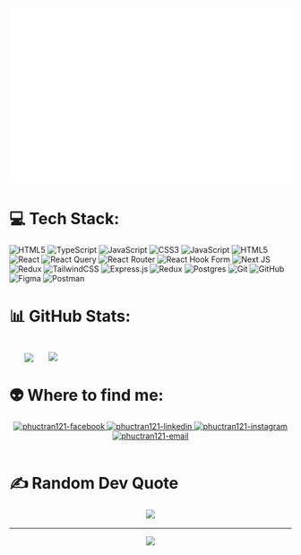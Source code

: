 <!-- phuctran121 -->
<a href="#" target="_blank">
  <img src="svg/phuctran121.svg" width="1200" alt="phuctran121-official" />
</a>

# 💻 Tech Stack:

![HTML5](https://img.shields.io/badge/html5-%23E34F26.svg?style=for-the-badge&logo=html5&logoColor=white) ![TypeScript](https://img.shields.io/badge/typescript-%23007ACC.svg?style=for-the-badge&logo=typescript&logoColor=white) ![JavaScript](https://img.shields.io/badge/javascript-%23323330.svg?style=for-the-badge&logo=javascript&logoColor=%23F7DF1E) ![CSS3](https://img.shields.io/badge/css3-%231572B6.svg?style=for-the-badge&logo=css3&logoColor=white) ![JavaScript](https://img.shields.io/badge/javascript-%23323330.svg?style=for-the-badge&logo=javascript&logoColor=%23F7DF1E) ![HTML5](https://img.shields.io/badge/html5-%23E34F26.svg?style=for-the-badge&logo=html5&logoColor=white) ![React](https://img.shields.io/badge/react-%2320232a.svg?style=for-the-badge&logo=react&logoColor=%2361DAFB) ![React Query](https://img.shields.io/badge/-React%20Query-FF4154?style=for-the-badge&logo=react%20query&logoColor=white) ![React Router](https://img.shields.io/badge/React_Router-CA4245?style=for-the-badge&logo=react-router&logoColor=white) ![React Hook Form](https://img.shields.io/badge/React%20Hook%20Form-%23EC5990.svg?style=for-the-badge&logo=reacthookform&logoColor=white) ![Next JS](https://img.shields.io/badge/Next-black?style=for-the-badge&logo=next.js&logoColor=white) ![Redux](https://img.shields.io/badge/redux-%23593d88.svg?style=for-the-badge&logo=redux&logoColor=white) ![TailwindCSS](https://img.shields.io/badge/tailwindcss-%2338B2AC.svg?style=for-the-badge&logo=tailwind-css&logoColor=white) ![Express.js](https://img.shields.io/badge/express.js-%23404d59.svg?style=for-the-badge&logo=express&logoColor=%2361DAFB) ![Redux](https://img.shields.io/badge/redux-%23593d88.svg?style=for-the-badge&logo=redux&logoColor=white) ![Postgres](https://img.shields.io/badge/postgres-%23316192.svg?style=for-the-badge&logo=postgresql&logoColor=white) ![Git](https://img.shields.io/badge/git-%23F05033.svg?style=for-the-badge&logo=git&logoColor=white) ![GitHub](https://img.shields.io/badge/github-%23121011.svg?style=for-the-badge&logo=github&logoColor=white) ![Figma](https://img.shields.io/badge/figma-%23F24E1E.svg?style=for-the-badge&logo=figma&logoColor=white) ![Postman](https://img.shields.io/badge/Postman-FF6C37?style=for-the-badge&logo=postman&logoColor=white)

# 📊 GitHub Stats:

<br>
<div align=center>
  <a href="#" title="phuctran121">
    <img width="315" align="center" src="https://github-readme-stats.vercel.app/api/top-langs/?username=phuctran121&hide=c%23,powershell,Mathematica,Ruby,Objective-C,Objective-C%2b%2b,Cuda&title_color=61dafb&text_color=ffffff&icon_color=61dafb&bg_color=20232a&langs_count=8&layout=compact&border_color=61dafb&hide_border=true" />
  </a>
  <a href="#" title="phuctran121">
    <img align="right" width="434" src="https://github-readme-stats.vercel.app/api?username=phuctran121&show_icons=true&theme=react&border_color=61dafb&hide_border=true&rank_icon=github&include_all_commits=true" />
  </a>
</div>

# 👽 Where to find me:

<!-- https://icons8.com -->
<div align="center">

  <a href="https://facebook.com/phuctran12104" target="blank">
    <img src="https://img.icons8.com/bubbles/100/000000/facebook-new.png" alt="phuctran121-facebook" />
  </a>

  <a href="https://www.linkedin.com/in/phuctran121" target="blank">
    <img src="https://img.icons8.com/bubbles/100/000000/linkedin.png" alt="phuctran121-linkedin" />
  </a>
  <a href="https://instagram.com/hpta_1214" target="blank">
    <img src="https://img.icons8.com/bubbles/100/000000/instagram.png" alt="phuctran121-instagram" />
  </a>
  <a href="mailto:phuctran058@gmail.com" target="top">
    <img src="https://img.icons8.com/bubbles/100/000000/apple-mail.png" alt="phuctran121-email" />
  </a>
</div>

<br>

# ✍️ Random Dev Quote

<div align="center">

![](https://quotes-github-readme.vercel.app/api?type=horizontal&theme=radical)

---

[![](https://visitcount.itsvg.in/api?id=phuctran121&icon=0&color=0)](https://visitcount.itsvg.in)

</div>

<!-- Proudly created with GPRM ( https://gprm.itsvg.in ) -->
